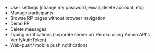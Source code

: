 * User settings (change my password, email, delete account, etc)
* Manage participants
* Browse RP pages without browser navigation
* Demo RP
* Delete messages
* Typing notifications (separate server on Heroku using Admin API's VerifyAuthToken)
* Web-push/ mobile push notifications
